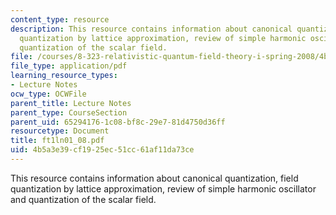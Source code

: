 ```yaml
---
content_type: resource
description: This resource contains information about canonical quantization, field
  quantization by lattice approximation, review of simple harmonic oscillator and
  quantization of the scalar field.
file: /courses/8-323-relativistic-quantum-field-theory-i-spring-2008/4b5a3e39cf1925ec51cc61af11da73ce_ft1ln01_08.pdf
file_type: application/pdf
learning_resource_types:
- Lecture Notes
ocw_type: OCWFile
parent_title: Lecture Notes
parent_type: CourseSection
parent_uid: 65294176-1c08-bf8c-29e7-81d4750d36ff
resourcetype: Document
title: ft1ln01_08.pdf
uid: 4b5a3e39-cf19-25ec-51cc-61af11da73ce
---
```

This resource contains information about canonical quantization, field quantization by lattice approximation, review of simple harmonic oscillator and quantization of the scalar field.

